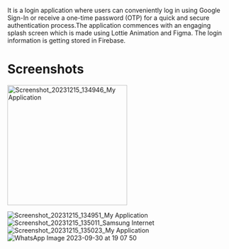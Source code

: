 It is a login application where users can conveniently log in using Google Sign-In or receive a one-time password (OTP) for a quick and secure authentication process.The application commences with an engaging splash screen which is made using Lottie Animation and Figma. The login information is getting stored in Firebase. 

# Screenshots

<img width="270" alt="Screenshot_20231215_134946_My Application" src="https://github.com/yukti1sharma/userLogin/assets/125639729/ab590962-8d6b-4e2b-88de-c11f0d59b1ca">

![Screenshot_20231215_134951_My Application](https://github.com/yukti1sharma/userLogin/assets/125639729/2fe66f0a-331d-4b6a-8df8-5a9c5456fd48)
![Screenshot_20231215_135011_Samsung Internet](https://github.com/yukti1sharma/userLogin/assets/125639729/492be4a7-ff46-46bf-9824-9586db88861b)
![Screenshot_20231215_135023_My Application](https://github.com/yukti1sharma/userLogin/assets/125639729/14b3146d-fbb7-4d79-865d-ad73a3b74823)
![WhatsApp Image 2023-09-30 at 19 07 50](https://github.com/yukti1sharma/userLogin/assets/125639729/8d1735a9-f0fc-4159-9831-817e5ccf73b7)
